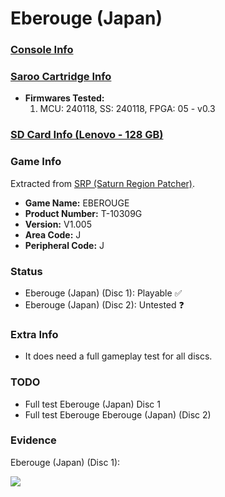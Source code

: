 # Eberouge (Japan)

### [Console Info](../../../../../Info/Consoles/VA13/README.md)

### [Saroo Cartridge Info](../../../../../Info/Cartridges/RetroGameParadiseStore/1.32F/README.md)

- <b>Firmwares Tested:</b>
  1. MCU: 240118, SS: 240118, FPGA: 05 - v0.3

### [SD Card Info (Lenovo - 128 GB)](../../../../../Info/SdCards/Lenovo/128GB/fat32/README.md)

### Game Info

Extracted from [SRP (Saturn Region Patcher)](https://segaxtreme.net/resources/saturn-region-patcher.81/download).

- <b>Game Name:</b> EBEROUGE
- <b>Product Number:</b> T-10309G
- <b>Version:</b> V1.005
- <b>Area Code:</b> J
- <b>Peripheral Code:</b> J

### Status

- Eberouge (Japan) (Disc 1): Playable :white_check_mark:
- Eberouge (Japan) (Disc 2): Untested :question:

### Extra Info

- It does need a full gameplay test for all discs.

### TODO

- Full test Eberouge (Japan) Disc 1
- Full test Eberouge Eberouge (Japan) (Disc 2)

### Evidence

Eberouge (Japan) (Disc 1):

[![](https://img.youtube.com/vi/lQDO4FhAUxM/0.jpg)](https://www.youtube.com/watch?v=lQDO4FhAUxM)
